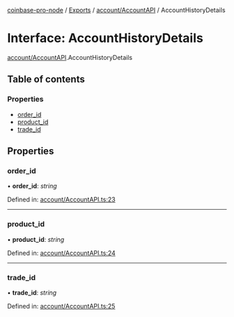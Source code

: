 [coinbase-pro-node](../README.md) / [Exports](../modules.md) / [account/AccountAPI](../modules/account_accountapi.md) / AccountHistoryDetails

# Interface: AccountHistoryDetails

[account/AccountAPI](../modules/account_accountapi.md).AccountHistoryDetails

## Table of contents

### Properties

- [order_id](account_accountapi.accounthistorydetails.md#order_id)
- [product_id](account_accountapi.accounthistorydetails.md#product_id)
- [trade_id](account_accountapi.accounthistorydetails.md#trade_id)

## Properties

### order_id

• **order_id**: _string_

Defined in: [account/AccountAPI.ts:23](https://github.com/bennycode/coinbase-pro-node/blob/3a89239/src/account/AccountAPI.ts#L23)

---

### product_id

• **product_id**: _string_

Defined in: [account/AccountAPI.ts:24](https://github.com/bennycode/coinbase-pro-node/blob/3a89239/src/account/AccountAPI.ts#L24)

---

### trade_id

• **trade_id**: _string_

Defined in: [account/AccountAPI.ts:25](https://github.com/bennycode/coinbase-pro-node/blob/3a89239/src/account/AccountAPI.ts#L25)
